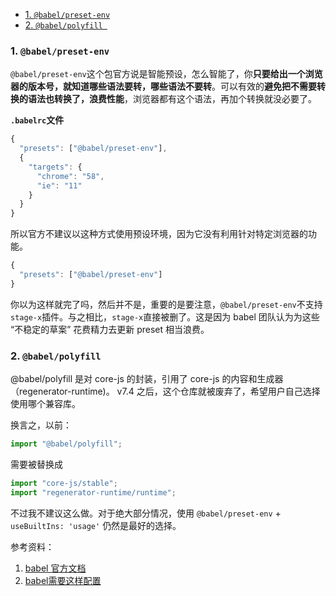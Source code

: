 - [1. `@babel/preset-env`](#1-babelpreset-env)
- [2. `@babel/polyfill `](#2-babelpolyfill-)


### 1. `@babel/preset-env`

`@babel/preset-env`这个包官方说是智能预设，怎么智能了，你**只要给出一个浏览器的版本号，就知道哪些语法要转，哪些语法不要转**。可以有效的**避免把不需要转换的语法也转换了，浪费性能**，浏览器都有这个语法，再加个转换就没必要了。

**`.babelrc`文件**

```js
{
  "presets": ["@babel/preset-env"],
  {
    "targets": {
      "chrome": "58",
      "ie": "11"
    }
  }
}
```

所以官方不建议以这种方式使用预设环境，因为它没有利用针对特定浏览器的功能。

```js
{
  "presets": ["@babel/preset-env"]
}
```

你以为这样就完了吗，然后并不是，重要的是要注意，`@babel/preset-env`不支持`stage-x`插件。与之相比，`stage-x`直接被删了。这是因为 babel 团队认为为这些 “不稳定的草案” 花费精力去更新 preset 相当浪费。



### 2. `@babel/polyfill `

@babel/polyfill 是对 core-js 的封装，引用了 core-js 的内容和生成器（regenerator-runtime)。 v7.4 之后，这个仓库就被废弃了，希望用户自己选择使用哪个兼容库。

换言之，以前：

```javascript
import "@babel/polyfill";
```

需要被替换成

```javascript
import "core-js/stable";
import "regenerator-runtime/runtime";
```

不过我不建议这么做。对于绝大部分情况，使用 `@babel/preset-env` + `useBuiltIns: 'usage'` 仍然是最好的选择。



参考资料：
1. [babel 官方文档](https://www.babeljs.cn/docs/babel-preset-env)
2. [babel需要这样配置](https://www.cnblogs.com/wuxianqiang/p/11339462.html)


